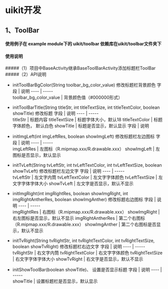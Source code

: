 uikit开发
======

## 1、ToolBar

#### 使用例子在 example module下的 uikit/toolbar 依赖库在uikit/toolbar文件夹下
     
#### 使用说明
#####（1）项目中BaseActivity继承BaseToolBarActivity添加标题栏ToolBar
#####（2）API说明
* initToolBarBgColor(String toolbar_bg_color_value)
    修改标题栏背景颜色
    字段  | 说明 
    ---- | -----   
    toolbar_bg_color_value | 背景颜色值（#000000形式） 
    
* initToolBarTitle(String titleStr, int titleTextSize, int titleTextColor, boolean showTitle)
   修改标题
    字段  | 说明 
       ---- | -----   
     titleStr  | 标题内容 
     titleTextSize  | 标题字体大小，默认18 
     titleTextColor  | 标题字体颜色， 默认白色 
     showTitle  | 标题是否显示，默认显示
     字段  | 说明 
     
* initImgLeft(int imgLeftRes, boolean showImgLeft)
修改标题栏左边图标
 字段  | 说明 
       ---- | -----   
     imgLeftRes  | 左图标（R.mipmap.xxx/R.drawable.xxx）
     showImgLeft  | 左图标是否显示，默认显示 
     
     
* initTvLeft(String tvLeftStr, int tvLeftTextColor, int tvLeftTextSize, boolean showTvLeft)
修改标题栏左边文字
 字段  | 说明 
       ---- | -----   
     tvLeftStr  | 左文字内筒
     tvLeftTextColor  | 左文字字体颜色
     tvLeftTextSize  | 左文字字体字体大小
     showTvLeft  | 左文字是否显示，默认不显示
     
* initImgRight(int imgRightRes, boolean showImgRight, int imgRightAntherRes, boolean showImgAnther)
修改标题右边图标
 字段  | 说明 
       ---- | -----   
     imgRightRes  | 右图标（R.mipmap.xxx/R.drawable.xxx）
     showImgRight  | 右左图标是否显示，默认不显示 
     imgRightAntherRes  | 第二个右图标（R.mipmap.xxx/R.drawable.xxx）
     showImgAnther  | 第二个右图标是否显示，默认不显示 
     
     
* initTvRight(String tvRightStr, int tvRightTextColor, int tvRightTextSize, boolean showTvRight) 
修改标题栏右边文字
 字段  | 说明 
       ---- | -----   
     tvRightStr  | 右文字内筒
     tvRightTextColor  | 右文字字体颜色
     tvRightTextSize  | 右文字字体字体大小
     showTvRight  | 右文字是否显示，默认不显示
* initShowToolBar(boolean showTitle)、
 设置是否显示标题
  字段  | 说明 
        ---- | -----   
      showTitle  | 设置标题栏是否显示，默认显示
 